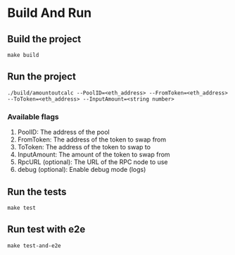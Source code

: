 # Build And Run

## Build the project

```make build```

## Run the project

```./build/amountoutcalc --PoolID=<eth_address> --FromToken=<eth_address> --ToToken=<eth_address> --InputAmount=<string number>```

### Available flags

1. PoolID: The address of the pool
2. FromToken: The address of the token to swap from
3. ToToken: The address of the token to swap to
4. InputAmount: The amount of the token to swap from
5. RpcURL (optional): The URL of the RPC node to use
6. debug (optional): Enable debug mode (logs)

## Run the tests

```make test```

## Run test with e2e

```make test-and-e2e```